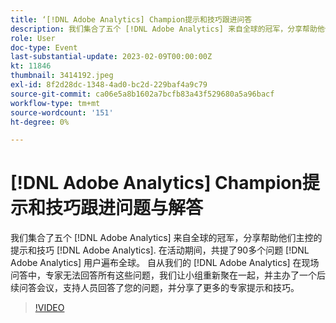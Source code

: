 ```yaml
---
title: ‘[!DNL Adobe Analytics] Champion提示和技巧跟进问答
description: 我们集合了五个 [!DNL Adobe Analytics] 来自全球的冠军，分享帮助他们主控的提示和技巧 [!DNL Adobe Analytics]. During the event, over 90 questions were asked by [!DNL Adobe Analytics] 用户遍布全球。 自从我们的 [!DNL Adobe Analytics] 在现场问答中，专家无法回答所有这些问题，我们让小组重新聚在一起，并主办了一个后续问答会议，支持人员回答了您的问题，并分享了更多的专家提示和技巧。
role: User
doc-type: Event
last-substantial-update: 2023-02-09T00:00:00Z
kt: 11846
thumbnail: 3414192.jpeg
exl-id: 8f2d28dc-1348-4ad0-bc2d-229baf4a9c79
source-git-commit: ca06e5a8b1602a7bcfb83a43f529680a5a96bacf
workflow-type: tm+mt
source-wordcount: '151'
ht-degree: 0%

---
```


# [!DNL Adobe Analytics] Champion提示和技巧跟进问题与解答

我们集合了五个 [!DNL Adobe Analytics] 来自全球的冠军，分享帮助他们主控的提示和技巧 [!DNL Adobe Analytics]. 在活动期间，共提了90多个问题 [!DNL Adobe Analytics] 用户遍布全球。 自从我们的 [!DNL Adobe Analytics] 在现场问答中，专家无法回答所有这些问题，我们让小组重新聚在一起，并主办了一个后续问答会议，支持人员回答了您的问题，并分享了更多的专家提示和技巧。

>[!VIDEO](https://video.tv.adobe.com/v/3414192/?quality=12&learn=on)
